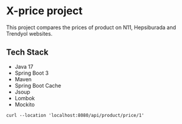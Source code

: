 # X-price project

This project compares the prices of product on N11, Hepsiburada and Trendyol websites.

## Tech Stack

* Java 17
* Spring Boot 3
* Maven
* Spring Boot Cache
* Jsoup
* Lombok
* Mockito

`curl --location 'localhost:8080/api/product/price/1'
`
